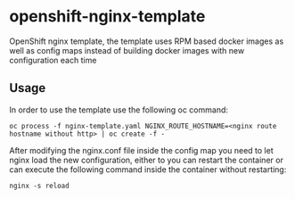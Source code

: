 
# openshift-nginx-template
OpenShift nginx template, the template uses RPM based docker images as well as config maps instead of building docker images with new configuration each time

## Usage
In order to use the template use the following oc command:

    oc process -f nginx-template.yaml NGINX_ROUTE_HOSTNAME=<nginx route hostname without http> | oc create -f -


After modifying the nginx.conf file inside the config map you need to let nginx load the new configuration, either to you can restart the container or can execute the following command inside the container without restarting:

    nginx -s reload


